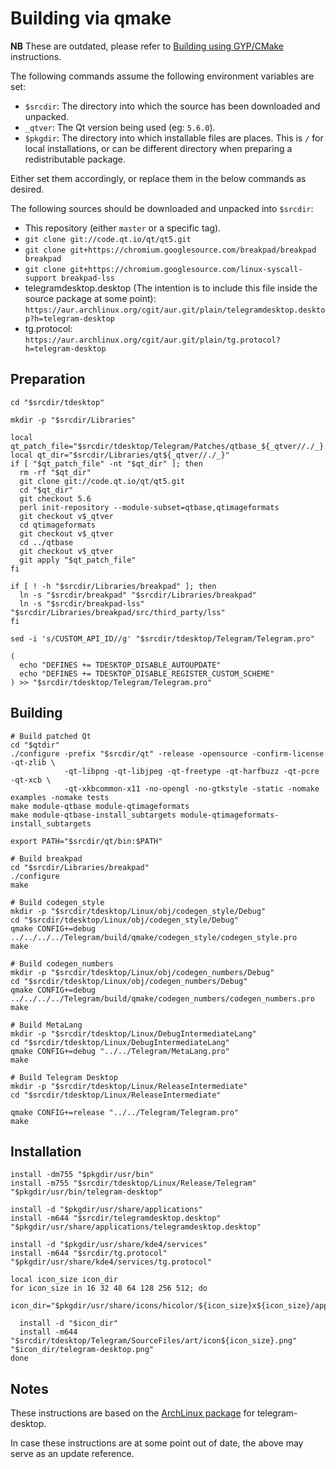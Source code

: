 Building via qmake
==================

**NB** These are outdated, please refer to [Building using GYP/CMake][cmake] instructions.

The following commands assume the following environment variables are set:

 * `$srcdir`: The directory into which the source has been downloaded and
   unpacked.
 * `_qtver`: The Qt version being used (eg: `5.6.0`).
 * `$pkgdir`: The directory into which installable files are places. This is
   `/` for local installations, or can be different directory when preparing a
   redistributable package.

Either set them accordingly, or replace them in the below commands as desired.

The following sources should be downloaded and unpacked into `$srcdir`:

  * This repository (either `master` or a specific tag).
  * `git clone git://code.qt.io/qt/qt5.git`
  * `git clone git+https://chromium.googlesource.com/breakpad/breakpad breakpad`
  * `git clone git+https://chromium.googlesource.com/linux-syscall-support breakpad-lss`
  * telegramdesktop.desktop (The intention is to include this file inside the
    source package at some point):
    `https://aur.archlinux.org/cgit/aur.git/plain/telegramdesktop.desktop?h=telegram-desktop`
  * tg.protocol: `https://aur.archlinux.org/cgit/aur.git/plain/tg.protocol?h=telegram-desktop`

Preparation
-----------

    cd "$srcdir/tdesktop"

    mkdir -p "$srcdir/Libraries"

    local qt_patch_file="$srcdir/tdesktop/Telegram/Patches/qtbase_${_qtver//./_}.diff"
    local qt_dir="$srcdir/Libraries/qt${_qtver//./_}"
    if [ "$qt_patch_file" -nt "$qt_dir" ]; then
      rm -rf "$qt_dir"
      git clone git://code.qt.io/qt/qt5.git
      cd "$qt_dir"
      git checkout 5.6
      perl init-repository --module-subset=qtbase,qtimageformats
      git checkout v$_qtver
      cd qtimageformats
      git checkout v$_qtver
      cd ../qtbase
      git checkout v$_qtver
      git apply "$qt_patch_file"
    fi

    if [ ! -h "$srcdir/Libraries/breakpad" ]; then
      ln -s "$srcdir/breakpad" "$srcdir/Libraries/breakpad"
      ln -s "$srcdir/breakpad-lss" "$srcdir/Libraries/breakpad/src/third_party/lss"
    fi

    sed -i 's/CUSTOM_API_ID//g' "$srcdir/tdesktop/Telegram/Telegram.pro"

    (
      echo "DEFINES += TDESKTOP_DISABLE_AUTOUPDATE"
      echo "DEFINES += TDESKTOP_DISABLE_REGISTER_CUSTOM_SCHEME"
    ) >> "$srcdir/tdesktop/Telegram/Telegram.pro"

Building
--------


    # Build patched Qt
    cd "$qtdir"
    ./configure -prefix "$srcdir/qt" -release -opensource -confirm-license -qt-zlib \
                -qt-libpng -qt-libjpeg -qt-freetype -qt-harfbuzz -qt-pcre -qt-xcb \
                -qt-xkbcommon-x11 -no-opengl -no-gtkstyle -static -nomake examples -nomake tests
    make module-qtbase module-qtimageformats
    make module-qtbase-install_subtargets module-qtimageformats-install_subtargets

    export PATH="$srcdir/qt/bin:$PATH"

    # Build breakpad
    cd "$srcdir/Libraries/breakpad"
    ./configure
    make

    # Build codegen_style
    mkdir -p "$srcdir/tdesktop/Linux/obj/codegen_style/Debug"
    cd "$srcdir/tdesktop/Linux/obj/codegen_style/Debug"
    qmake CONFIG+=debug ../../../../Telegram/build/qmake/codegen_style/codegen_style.pro
    make

    # Build codegen_numbers
    mkdir -p "$srcdir/tdesktop/Linux/obj/codegen_numbers/Debug"
    cd "$srcdir/tdesktop/Linux/obj/codegen_numbers/Debug"
    qmake CONFIG+=debug ../../../../Telegram/build/qmake/codegen_numbers/codegen_numbers.pro
    make

    # Build MetaLang
    mkdir -p "$srcdir/tdesktop/Linux/DebugIntermediateLang"
    cd "$srcdir/tdesktop/Linux/DebugIntermediateLang"
    qmake CONFIG+=debug "../../Telegram/MetaLang.pro"
    make

    # Build Telegram Desktop
    mkdir -p "$srcdir/tdesktop/Linux/ReleaseIntermediate"
    cd "$srcdir/tdesktop/Linux/ReleaseIntermediate"

    qmake CONFIG+=release "../../Telegram/Telegram.pro"
    make

Installation
------------


    install -dm755 "$pkgdir/usr/bin"
    install -m755 "$srcdir/tdesktop/Linux/Release/Telegram" "$pkgdir/usr/bin/telegram-desktop"

    install -d "$pkgdir/usr/share/applications"
    install -m644 "$srcdir/telegramdesktop.desktop" "$pkgdir/usr/share/applications/telegramdesktop.desktop"

    install -d "$pkgdir/usr/share/kde4/services"
    install -m644 "$srcdir/tg.protocol" "$pkgdir/usr/share/kde4/services/tg.protocol"

    local icon_size icon_dir
    for icon_size in 16 32 48 64 128 256 512; do
      icon_dir="$pkgdir/usr/share/icons/hicolor/${icon_size}x${icon_size}/apps"

      install -d "$icon_dir"
      install -m644 "$srcdir/tdesktop/Telegram/SourceFiles/art/icon${icon_size}.png" "$icon_dir/telegram-desktop.png"
    done

Notes
-----

These instructions are based on the [ArchLinux package][arch-package] for
telegram-desktop.

In case these instructions are at some point out of date, the above may serve
as an update reference.

[arch-package]: https://aur.archlinux.org/packages/telegram-desktop/
[cmake]: building-cmake.md
